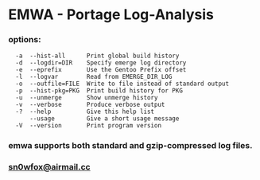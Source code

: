 # EMWA  -  Portage Log-Analysis

### options:
      -a  --hist-all      Print global build history
      -d  --logdir=DIR    Specify emerge log directory
      -e  --eprefix       Use the Gentoo Prefix offset
      -l  --logvar        Read from EMERGE_DIR_LOG
      -o  --outfile=FILE  Write to file instead of standard output
      -p  --hist-pkg=PKG  Print build history for PKG
      -u  --unmerge       Show unmerge history
      -v  --verbose       Produce verbose output
      -?  --help          Give this help list
          --usage         Give a short usage message
      -V  --version       Print program version

### emwa supports both standard and gzip-compressed log files.

### <sn0wfox@airmail.cc>

